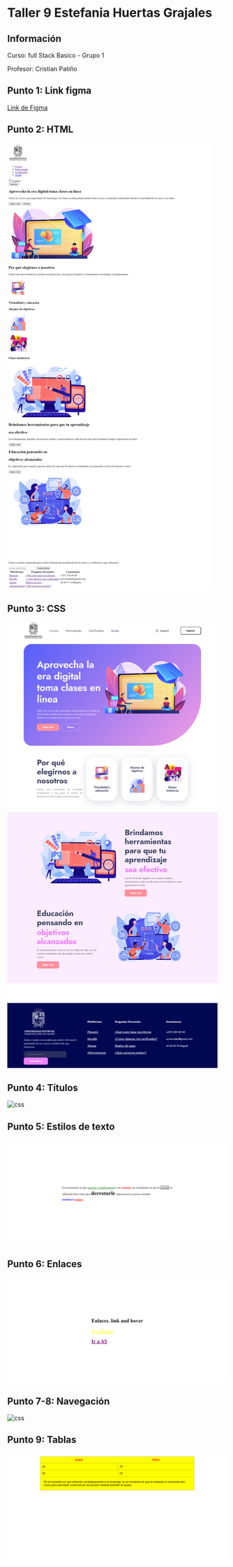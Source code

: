 <h1>Taller 9 Estefania Huertas Grajales</h1>

<h2> Información</h2>

<p>Curso: full Stack Basico - Grupo 1</p>
<p>Profesor: Cristian Patiño</p>

<h2> Punto 1: Link figma</h2>

<a href="https://www.figma.com/file/qC86swrXD7bICVI6T708Qk/Estefan%C3%ADa-Huertas-Grajales?type=design&node-id=1701%3A2&mode=design&t=hwm7QgVbGYQOSjw4-1" target="_blank">Link de Figma</a>

<h2>Punto 2: HTML</h2>
<img src="./public/images/html.png" alt="html">

<h2>Punto 3: CSS</h2>
<img src="./public/images/css.png" alt="css">

<h2>Punto 4: Títulos</h2>
<img src="./public/images/Punto 4 Títulos.png" alt="css">

<h2>Punto 5: Estilos de texto</h2>
<img src="./public/images/Punto 5 Estilos de texto.png" alt="css">

<h2>Punto 6: Enlaces</h2>
<img src="./public/images/Punto 6 Enlaces.png" alt="css">

<h2>Punto 7-8: Navegación</h2>
<img src="./public/images/Punto 7-8 Navegación.png" alt="css">

<h2>Punto 9: Tablas</h2>
<img src="./public/images/Punto 9 Tablas.png" alt="css">